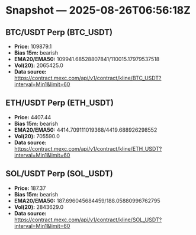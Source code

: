 # Snapshot — 2025-08-26T06:56:18Z

## BTC/USDT Perp (BTC_USDT)
- **Price:** 109879.1
- **Bias 15m:** bearish
- **EMA20/EMA50:** 109941.68528807841/110015.17979537518
- **Vol(20):** 2065425.0
- **Data source:** https://contract.mexc.com/api/v1/contract/kline/BTC_USDT?interval=Min1&limit=60

## ETH/USDT Perp (ETH_USDT)
- **Price:** 4407.44
- **Bias 15m:** bearish
- **EMA20/EMA50:** 4414.709111019368/4419.688926298552
- **Vol(20):** 705590.0
- **Data source:** https://contract.mexc.com/api/v1/contract/kline/ETH_USDT?interval=Min1&limit=60

## SOL/USDT Perp (SOL_USDT)
- **Price:** 187.37
- **Bias 15m:** bearish
- **EMA20/EMA50:** 187.696045684459/188.05880996762795
- **Vol(20):** 2843629.0
- **Data source:** https://contract.mexc.com/api/v1/contract/kline/SOL_USDT?interval=Min1&limit=60
